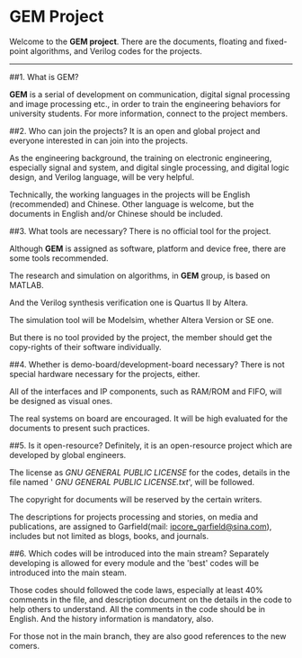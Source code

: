 

# GEM Project
Welcome to the **GEM project**. There are the documents, floating and fixed-point algorithms, and Verilog codes for the projects.

-------------------

##1. What is GEM?

**GEM** is a serial of development on communication, digital signal processing and image processing etc., in order to train the engineering behaviors for university students. For more information, connect to the project members.

##2. Who can join the projects?
It is an open and global project and everyone interested in can join into the projects.

As the engineering background, the training on electronic engineering, especially signal and system, and digital single processing, and digital logic design, and Verilog language, will be very helpful.

Technically, the working languages in the projects will be English (recommended) and Chinese. Other language is welcome, but the documents in English and/or Chinese should be included.

##3. What tools are necessary?
There is no official tool for the project. 

Although **GEM** is assigned as software, platform and device free, there are some tools recommended. 

The research and simulation on algorithms, in **GEM** group, is based on MATLAB.

 And the Verilog synthesis verification one is Quartus II by Altera.
 
The simulation tool will be Modelsim, whether Altera Version or SE one.

But there is no tool provided by the project, the member should get the copy-rights of their software individually.

##4. Whether is demo-board/development-board necessary?
There is not special hardware necessary for the projects, either.

All of the interfaces and IP components, such as RAM/ROM and FIFO, will be designed as visual ones.

The real systems on board are encouraged. It will be high evaluated for the documents to present such practices.

##5. Is it open-resource?
Definitely, it is an open-resource project which are developed by global engineers.

The license as *GNU GENERAL PUBLIC LICENSE* for the codes, details in the file named ' *GNU GENERAL PUBLIC LICENSE.txt*', will be followed.

The copyright for documents will be reserved by the certain writers.

The descriptions for projects processing and stories, on media and publications, are assigned to Garfield(mail: <ipcore_garfield@sina.com>), includes but not limited as blogs, books, and journals.

##6. Which codes will be introduced into the main stream?
Separately developing is allowed for every module and the 'best' codes will be introduced into the main steam. 

Those codes should followed the code laws, especially at least 40% comments in the file, and description document on the details in the code to help others to understand. All the comments in the code should be in English. And the history information is mandatory, also.

For those not in the main branch, they are also good references to the new comers.
